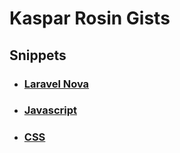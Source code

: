 # Kaspar Rosin Gists

## Snippets

- ### [Laravel Nova](./nova)
- ### [Javascript](./javascript)
- ### [CSS](./css)
